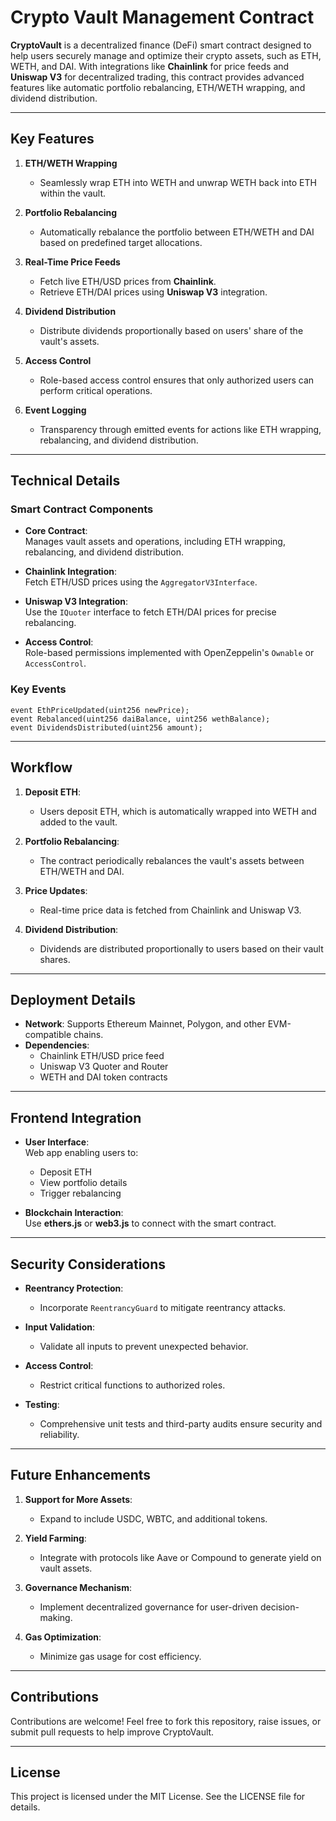 

# **Crypto Vault Management Contract**

**CryptoVault** is a decentralized finance (DeFi) smart contract designed to help users securely manage and optimize their crypto assets, such as ETH, WETH, and DAI. With integrations like **Chainlink** for price feeds and **Uniswap V3** for decentralized trading, this contract provides advanced features like automatic portfolio rebalancing, ETH/WETH wrapping, and dividend distribution.

---

## **Key Features**

1. **ETH/WETH Wrapping**  
   - Seamlessly wrap ETH into WETH and unwrap WETH back into ETH within the vault.  

2. **Portfolio Rebalancing**  
   - Automatically rebalance the portfolio between ETH/WETH and DAI based on predefined target allocations.  

3. **Real-Time Price Feeds**  
   - Fetch live ETH/USD prices from **Chainlink**.  
   - Retrieve ETH/DAI prices using **Uniswap V3** integration.  

4. **Dividend Distribution**  
   - Distribute dividends proportionally based on users' share of the vault's assets.  

5. **Access Control**  
   - Role-based access control ensures that only authorized users can perform critical operations.  

6. **Event Logging**  
   - Transparency through emitted events for actions like ETH wrapping, rebalancing, and dividend distribution.  

---

## **Technical Details**

### **Smart Contract Components**

- **Core Contract**:  
  Manages vault assets and operations, including ETH wrapping, rebalancing, and dividend distribution.  

- **Chainlink Integration**:  
  Fetch ETH/USD prices using the `AggregatorV3Interface`.  

- **Uniswap V3 Integration**:  
  Use the `IQuoter` interface to fetch ETH/DAI prices for precise rebalancing.  

- **Access Control**:  
  Role-based permissions implemented with OpenZeppelin's `Ownable` or `AccessControl`.

### **Key Events**

```solidity
event EthPriceUpdated(uint256 newPrice);
event Rebalanced(uint256 daiBalance, uint256 wethBalance);
event DividendsDistributed(uint256 amount);
```

---

## **Workflow**

1. **Deposit ETH**:  
   - Users deposit ETH, which is automatically wrapped into WETH and added to the vault.  

2. **Portfolio Rebalancing**:  
   - The contract periodically rebalances the vault's assets between ETH/WETH and DAI.  

3. **Price Updates**:  
   - Real-time price data is fetched from Chainlink and Uniswap V3.  

4. **Dividend Distribution**:  
   - Dividends are distributed proportionally to users based on their vault shares.  

---

## **Deployment Details**

- **Network**: Supports Ethereum Mainnet, Polygon, and other EVM-compatible chains.  
- **Dependencies**:  
  - Chainlink ETH/USD price feed  
  - Uniswap V3 Quoter and Router  
  - WETH and DAI token contracts  

---

## **Frontend Integration**

- **User Interface**:  
  Web app enabling users to:  
  - Deposit ETH  
  - View portfolio details  
  - Trigger rebalancing  

- **Blockchain Interaction**:  
  Use **ethers.js** or **web3.js** to connect with the smart contract.  

---

## **Security Considerations**

- **Reentrancy Protection**:  
  - Incorporate `ReentrancyGuard` to mitigate reentrancy attacks.  

- **Input Validation**:  
  - Validate all inputs to prevent unexpected behavior.  

- **Access Control**:  
  - Restrict critical functions to authorized roles.  

- **Testing**:  
  - Comprehensive unit tests and third-party audits ensure security and reliability.  

---

## **Future Enhancements**

1. **Support for More Assets**:  
   - Expand to include USDC, WBTC, and additional tokens.  

2. **Yield Farming**:  
   - Integrate with protocols like Aave or Compound to generate yield on vault assets.  

3. **Governance Mechanism**:  
   - Implement decentralized governance for user-driven decision-making.  

4. **Gas Optimization**:  
   - Minimize gas usage for cost efficiency.  

---

## **Contributions**

Contributions are welcome! Feel free to fork this repository, raise issues, or submit pull requests to help improve CryptoVault.  

---

## **License**

This project is licensed under the MIT License. See the LICENSE file for details.  
